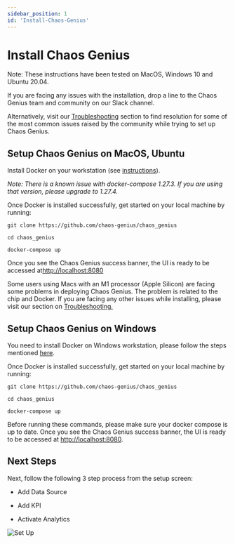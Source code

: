 ```yaml
---
sidebar_position: 1
id: 'Install-Chaos-Genius'
---
```

# Install Chaos Genius

Note: These instructions have been tested on MacOS, Windows 10 and Ubuntu 20.04.

If you are facing any issues with the installation, drop a line to the Chaos Genius team and community on our Slack channel. 

Alternatively, visit our [Troubleshooting](/Troubleshooting/Troubleshooting.md) section to find resolution for some of the most common issues raised by the community while trying to set up Chaos Genius. 


## Setup Chaos Genius on MacOS, Ubuntu

Install Docker on your workstation (see [instructions](https://www.docker.com/products/docker-desktop)). 

*Note: There is a known issue with docker-compose 1.27.3. If you are using that version, please upgrade to 1.27.4.*

Once Docker is installed successfully, get started on your local machine by running:

```
git clone https://github.com/chaos-genius/chaos_genius

cd chaos_genius

docker-compose up
```
Once you see the Chaos Genius success banner, the UI is ready to be accessed at[http://localhost:8080](http://localhost:8080)

Some users using Macs with an M1 processor (Apple Silicon) are facing some problems in deploying Chaos Genius. The problem is related to the chip and Docker. If you are facing any other issues while installing, please visit our section on [Troubleshooting.](/Troubleshooting/Troubleshooting.md)

## Setup Chaos Genius on Windows

You need to install Docker on Windows workstation, please follow the steps mentioned [here](https://docs.docker.com/desktop/windows/install/).

Once Docker is installed successfully, get started on your local machine by running:

```
git clone https://github.com/chaos-genius/chaos_genius

cd chaos_genius

docker-compose up

```
Before running these commands, please make sure your docker compose is up to date. Once you see the Chaos Genius success banner, the UI is ready to be accessed at [http://localhost:8080](http://localhost:8080).


## Next Steps

Next, follow the following 3 step process from the setup screen:

-   Add Data Source

-   Add KPI

-   Activate Analytics

![Set Up](/img/Quick_Start/setup.png)
